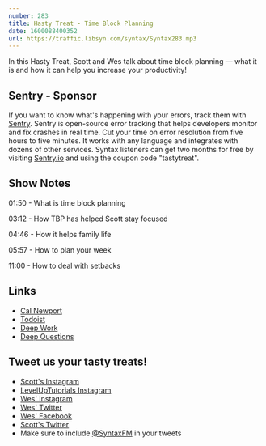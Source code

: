 ```yaml
---
number: 283
title: Hasty Treat - Time Block Planning
date: 1600088400352
url: https://traffic.libsyn.com/syntax/Syntax283.mp3
---
```


In this Hasty Treat, Scott and Wes talk about time block planning — what it is and how it can help you increase your productivity!

## Sentry - Sponsor
If you want to know what's happening with your errors, track them with [Sentry](https://sentry.io/). Sentry is open-source error tracking that helps developers monitor and fix crashes in real time. Cut your time on error resolution from five hours to five minutes. It works with any language and integrates with dozens of other services. Syntax listeners can get two months for free by visiting [Sentry.io](https://sentry.io/) and using the coupon code "tastytreat".

## Show Notes

01:50 - What is time block planning

03:12 - How TBP has helped Scott stay focused

04:46 - How it helps family life

05:57 - How to plan your week

11:00 - How to deal with setbacks

## Links
* [Cal Newport](https://www.calnewport.com/)
* [Todoist](https://todoist.com/)
* [Deep Work](https://www.amazon.com/Deep-Work-Focused-Success-Distracted/dp/1455586692)
* [Deep Questions](https://www.calnewport.com/podcast/)

## Tweet us your tasty treats!
* [Scott's Instagram](https://www.instagram.com/stolinski/)
* [LevelUpTutorials Instagram](https://www.instagram.com/LevelUpTutorials/)
* [Wes' Instagram](https://www.instagram.com/wesbos/)
* [Wes' Twitter](https://twitter.com/wesbos)
* [Wes' Facebook](https://www.facebook.com/wesbos.developer)
* [Scott's Twitter](https://twitter.com/stolinski)
* Make sure to include [@SyntaxFM](https://twitter.com/SyntaxFM) in your tweets